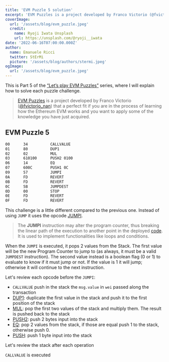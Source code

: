 ```yaml
---
title: 'EVM Puzzle 5 solution'
excerpt: 'EVM Puzzles is a project developed by Franco Victorio (@fvictorio_nan) that is a perfect fit if you are in the process of learning how the Ethereum EVM works, and you want to apply some of the knowledge you have just acquired.'
coverImage:
  url: '/assets/blog/evm_puzzle.jpeg'
  credit:
    name: Ryoji Iwata Unsplash
    url: https://unsplash.com/@ryoji__iwata
date: '2022-06-16T07:00:00.000Z'
author:
  name: Emanuele Ricci
  twitter: StErMi
  picture: '/assets/blog/authors/stermi.jpeg'
ogImage:
  url: '/assets/blog/evm_puzzle.jpeg'
---
```


This is Part 5 of the [“Let’s play EVM Puzzles”](https://stermi.xyz/blog/lets-play-evm-puzzles) series, where I will explain how to solve each puzzle challenge.

> [EVM Puzzles](https://github.com/fvictorio/evm-puzzles) is a project developed by Franco Victorio ([@fvictorio_nan](https://twitter.com/fvictorio_nan)) that a perfect fit if you are in the process of learning how the Ethereum EVM works and you want to apply some of the knowledge you have just acquired.

## EVM Puzzle 5

```bash
00      34          CALLVALUE
01      80          DUP1
02      02          MUL
03      610100      PUSH2 0100
06      14          EQ
07      600C        PUSH1 0C
09      57          JUMPI
0A      FD          REVERT
0B      FD          REVERT
0C      5B          JUMPDEST
0D      00          STOP
0E      FD          REVERT
0F      FD          REVERT
```

This challenge is a little different compared to the previous one. Instead of using `JUMP` it uses the opcode [JUMPI](https://www.evm.codes/#57).

> The **JUMPI** instruction may alter the program counter, thus breaking the linear path of the execution to another point in the deployed [code](https://www.evm.codes/about). It is used to implement functionalities like loops and conditions.

When the `JUMPI` is executed, it pops 2 values from the Stack. The first value will be the new Program Counter to jump to (as always, it must be a valid `JUMPDEST` instruction). The second value instead is a boolean flag (0 or 1) to evaluate to know if it must jump or not.
If the value is 1 it will jump; otherwise it will continue to the next instruction.

Let's review each opcode before the `JUMPI`:

- `CALLVALUE` push in the stack the `msg.value` in `wei` passed along the transaction
- [DUP1](https://www.evm.codes/#80): duplicate the first value in the stack and push it to the first position of the stack
- [MUL](https://www.evm.codes/#02): pop the first two values of the stack and multiply them. The result is pushed back to the stack
- [PUSH2](https://www.evm.codes/#61): push 2 bytes input into the stack
- [EQ](https://www.evm.codes/#14): pop 2 values from the stack, if those are equal push 1 to the stack, otherwise push 0.
- [PUSH](https://www.evm.codes/#60): push 1 byte input into the stack

Let's review the stack after each operation

`CALLVALUE` is executed

